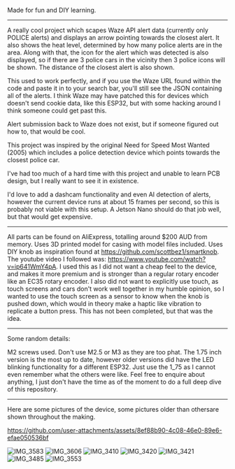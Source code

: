 Made for fun and DIY learning. 

----------------------------------------

A really cool project which scapes Waze API alert data (currently only POLICE alerts) and displays an arrow pointing towards the closest alert. 
It also shows the heat level, determined by how many police alerts are in the area.
Along with that, the icon for the alert which was detected is also displayed, so if there are 3 police cars in the vicinity then 3 police icons will be shown.
The distance of the closest alert is also shown.

This used to work perfectly, and if you use the Waze URL found within the code and paste it in to your search bar, you'll still see the JSON containing all of the alerts.
I think Waze may have patched this for devices which doesn't send cookie data, like this ESP32, but with some hacking around I think someone could get past this.

Alert submission back to Waze does not exist, but if someone figured out how to, that would be cool.

This project was inspired by the original Need for Speed Most Wanted (2005) which includes a police detection device which points towards the closest police car.

I've had too much of a hard time with this project and unable to learn PCB design, but I really want to see it in existence.

I'd love to add a dashcam functionality and even AI detection of alerts, however the current device runs at about 15 frames per second, so this is probably not viable with this setup.
A Jetson Nano should do that job well, but that would get expensive.

----------------------------------------

All parts can be found on AliExpress, totalling around $200 AUD from memory. Uses 3D printed model for casing with model files included. 
Uses DIY knob as inspiration found at https://github.com/scottbez1/smartknob. The youtube video I followed was: https://www.youtube.com/watch?v=ip641WmY4pA.
I used this as I did not want a cheap feel to the device, and makes it more premium and is stronger than a regular rotary encoder like an EC35 rotary encoder.
I also did not want to explicitly use touch, as touch screens and cars don't work well together in my humble opinion, so I wanted to use the touch screen as a sensor to know when the knob is pushed down, which would in theory make a haptic like vibration to replicate a button press. This has not been completed, but that was the idea.

----------------------------------------

Some random details:

M2 screws used. Don't use M2.5 or M3 as they are too phat.
The 1.75 inch version is the most up to date, however older versions did have the LED blinking functionality for a different ESP32.
Just use the 1_75 as I cannot even remember what the others were like.
Feel free to enquire about anything, I just don't have the time as of the moment to do a full deep dive of this repository.

----------------------------------------

Here are some pictures of the device, some pictures older than othersare shown throughout the making.

https://github.com/user-attachments/assets/8ef88b90-4c08-46e0-89e6-efae050536bf

![IMG_3583](https://github.com/user-attachments/assets/8a708f85-1d08-458c-ad3b-f7323527e11f)
![IMG_3606](https://github.com/user-attachments/assets/19f7778e-d1c3-4d5b-a04c-d6e3c4ec1828)
![IMG_3410](https://github.com/user-attachments/assets/ec7811a2-9f51-4a33-84d0-fb7bfc86974c)
![IMG_3420](https://github.com/user-attachments/assets/7a383259-eb33-4d4e-96cc-ea5484fc7472)
![IMG_3421](https://github.com/user-attachments/assets/65d46f26-b007-4ea7-8e20-91a6984d283a)
![IMG_3485](https://github.com/user-attachments/assets/6766496d-a223-43fb-81a0-0540633a9ef1)
![IMG_3553](https://github.com/user-attachments/assets/d6f2a744-af22-4f6d-b79e-90dc605bd09d)
